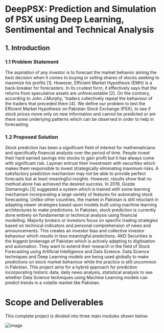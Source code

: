 
# DeepPSX: Prediction and Simulation of PSX using Deep Learning, Sentimental and Technical Analysis

## 1. Introduction 

### 1.1 Problem Statement
The aspiration of any investor is to forecast the market behavior aiming the best
decision when it comes to buying or selling shares of stocks seeking to maximize
his profits [1]. However, Efficient Market Hypothesis (EMH) is a back-breaker for
forecasters. In its crudest form, it effectively says that the returns from speculative
assets are unforecastable [2]. On the contrary, according to John J.Murphy, ’traders
collectively repeat the behaviour of the traders that preceded them [4]. We define
our problem to test the Efficient Market Hypothesis on Pakistan Stock Exchange
(PSX), to see if stock prices move only on new information and cannot be predicted
or are there some underlying patterns which can be observed in order to help in
forecasting.

### 1.2 Proposed Solution
Stock prediction has been a significant field of interest for mathematicians and specifically financial analysts over the period of time. People invest their hard earned
savings into stocks to gain profit but it has always come with significant risk. Layman entrust their investment with securities which makes them responsible to invest
strategically eliminating maximum risks. A satisfactory prediction mechanism may
not be able to provide perfect forecasts but at least meaningful insights. However,
results show that no method alone has achieved the desired success. In 2019, Gozde
Sismanoglu [3] suggested a system which is trained with some learning mechanism
incorporating a large variety of features for automating stock forecasting. Unlike
other countries, the market in Pakistan is still reluctant in adapting newer strategies
based upon models built using machine learning architectures to make predictions.
In Pakistan, stock prediction is currently done entirely on fundamental or technical analysis using financial modelling. Majority brokers or investors focus on specific
trading strategies based on technical indicators and personal comprehension of news
and announcements. This creates an investor bias and collective investor behaviour
which results in less meaningful predictions. AKD Securities is the biggest brokerage
of Pakistan which is actively adapting to digitisation and automation. They want
to extend their research in the field of Stock Forecasting using Artificial Intelligence
and Data Science. Data Science techniques and Deep Learning models are being
used globally to make predictions on stock market behaviour while the practice is
still uncommon in Pakistan. This project aims for a hybrid approach for prediction
incorporating historic data, daily news analysis, statistical analysis to see whether
Data Science techniques using Machine Learning models can predict trends in a
volatile market like Pakistan.

# Scope and Deliverables

This complete project is divided into three main modules shown below:

![image](https://user-images.githubusercontent.com/36048849/117360020-b4398b00-aed1-11eb-97fa-b2daa7a559cb.png)



